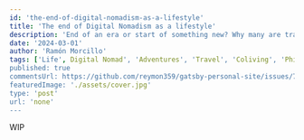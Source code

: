 ```yaml
---
id: 'the-end-of-digital-nomadism-as-a-lifestyle'
title: 'The end of Digital Nomadism as a lifestyle'
description: 'End of an era or start of something new? Why many are trading constant travel for community and the comforts of settling down'
date: '2024-03-01'
author: 'Ramón Morcillo'
tags: ['Life', Digital Nomad', 'Adventures', 'Travel', 'Coliving', 'Philosophy']
published: true
commentsUrl: https://github.com/reymon359/gatsby-personal-site/issues/748
featuredImage: './assets/cover.jpg'
type: 'post'
url: 'none'
---
```


WIP
